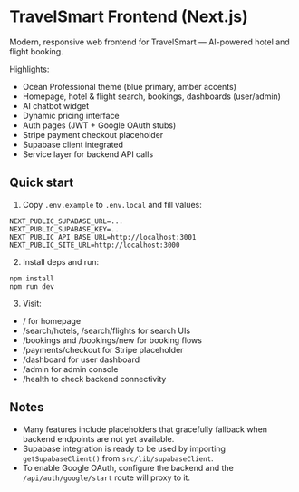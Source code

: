 # TravelSmart Frontend (Next.js)

Modern, responsive web frontend for TravelSmart — AI-powered hotel and flight booking.

Highlights:
- Ocean Professional theme (blue primary, amber accents)
- Homepage, hotel & flight search, bookings, dashboards (user/admin)
- AI chatbot widget
- Dynamic pricing interface
- Auth pages (JWT + Google OAuth stubs)
- Stripe payment checkout placeholder
- Supabase client integrated
- Service layer for backend API calls

## Quick start
1. Copy `.env.example` to `.env.local` and fill values:
```
NEXT_PUBLIC_SUPABASE_URL=...
NEXT_PUBLIC_SUPABASE_KEY=...
NEXT_PUBLIC_API_BASE_URL=http://localhost:3001
NEXT_PUBLIC_SITE_URL=http://localhost:3000
```

2. Install deps and run:
```
npm install
npm run dev
```

3. Visit:
- / for homepage
- /search/hotels, /search/flights for search UIs
- /bookings and /bookings/new for booking flows
- /payments/checkout for Stripe placeholder
- /dashboard for user dashboard
- /admin for admin console
- /health to check backend connectivity

## Notes
- Many features include placeholders that gracefully fallback when backend endpoints are not yet available.
- Supabase integration is ready to be used by importing `getSupabaseClient()` from `src/lib/supabaseClient`.
- To enable Google OAuth, configure the backend and the `/api/auth/google/start` route will proxy to it.

